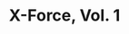 ---
title: "X-Force, Vol. 1"
issue: 1B
issue_nr: 1
full_title: A Force to be Reckoned With
subtitle: ""
story_arc: ""
crossover: ""
variant: B
publisher: Marvel Comics
creators: 
  - Peter David
  - Larry Stroman
  - Al Milgrom
release_date: Aug 1991
release_year: 1991
genre:
  - Action
  - Adventure
  - Super-Heroes
format: Comic
pages: 32
signed_by: ""
price: 1.5
---